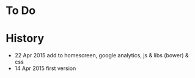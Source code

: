 # To Do

# History
- 22 Apr 2015 add to homescreen, google analytics, js & libs (bower) & css
- 14 Apr 2015 first version